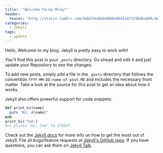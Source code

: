 ```yaml
---
title:  "Welcome to my Blog!"
header:
  teaser: "http://static.tumblr.com/b4b27ea9ebd888e0645a4f2290dbad06/8prkslj/VSAnkcga5/tumblr_static_2floi745dgu88scw0wgcckk04.png"
categories: 
  - Jekyll
tags:
  - update
---
```


Hello, Welcome to my blog. Jekyll is pretty easy to work with!

You'll find this post in your `_posts` directory. Go ahead and edit it and just update your Repository to see the changes.

To add new posts, simply add a file in the `_posts` directory that follows the convention `YYYY-MM-DD-name-of-post.MD` and includes the necessary front matter. Take a look at the source for this post to get an idea about how it works.

Jekyll also offers powerful support for code snippets:

```ruby
def print_hi(name)
  puts "Hi, #{name}"
end
print_hi('Tom')
#=> prints 'Hi, Tom' to STDOUT.
```

Check out the [Jekyll docs][jekyll-docs] for more info on how to get the most out of Jekyll. File all bugs/feature requests at [Jekyll's GitHub repo][jekyll-gh]. If you have questions, you can ask them on [Jekyll Talk][jekyll-talk].

[jekyll-docs]: http://jekyllrb.com/docs/home
[jekyll-gh]:   https://github.com/jekyll/jekyll
[jekyll-talk]: https://talk.jekyllrb.com/